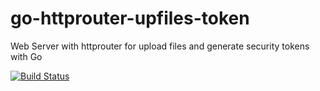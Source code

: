 # go-httprouter-upfiles-token
Web Server with httprouter for upload files and generate security tokens with Go


[![Build Status](https://drone.io/github.com/yanpozka/go-httprouter-upfiles-token/status.png)](https://drone.io/github.com/yanpozka/go-httprouter-upfiles-token/latest)
